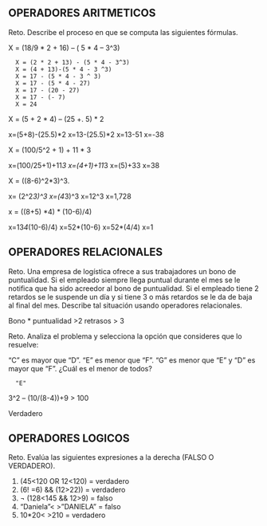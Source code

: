 ## OPERADORES ARITMETICOS
Reto. Describe el proceso en que se computa las siguientes fórmulas.

X = (18/9 * 2 + 16) – ( 5 * 4 – 3^3)

      X = (2 * 2 + 13) - (5 * 4 - 3^3)
      X = (4 + 13)-(5 * 4 - 3 ^3)
      X = 17 - (5 * 4 - 3 ^ 3)
      X = 17 - (5 * 4 - 27)
      X = 17 - (20 - 27)
      X = 17 - (- 7)
      X = 24

X = (5 + 2 * 4) – (25 +. 5) * 2

   x=(5+8)-(25.5)*2
   x=13-(25.5)*2
   x=13-51
   x=-38
   


X = (100/5^2 + 1) + 11 * 3

   x=(100/25+1)+11*3
   x=(4+1)+11*3
   x=(5)+33
   x=38
   

X = ((8-6)^2*3)^3.

   x= (2^2*3)^3
   x=(4*3)^3
   x=12^3
   x=1,728
   

x = ((8+5) *4) * (10-6)/4) 

x=13*4*(10-6)/4)
x=52*(10-6)
x=52*(4/4)
x=1

## OPERADORES RELACIONALES
Reto. Una empresa de logística ofrece a sus trabajadores un bono de
puntualidad. Si el empleado siempre llega puntual durante el mes se le
notifica que ha sido acreedor al bono de puntualidad. Si el empleado tiene
2 retardos se le suspende un día y si tiene 3 o más retardos se le da de
baja al final del mes. Describe tal situación usando operadores
relacionales.
 
  
   Bono * puntualidad >2 retrasos > 3

Reto. Analiza el problema y selecciona la opción que consideres que lo
resuelve:

“C” es mayor que “D”. “E” es menor que “F”. “G” es menor que “E” y “D” es
mayor que “F”. ¿Cuál es el menor de todos?

      "E"

3^2 – (10/(8-4))+9 > 100     

Verdadero

## OPERADORES LOGICOS
Reto. Evalúa las siguientes expresiones a la derecha (FALSO O VERDADERO).
1) (45<120 OR 12<120) = verdadero
2) (6! =6) && (12>22)) = verdadero 
3) ¬ (128<145 && 12>9) = falso
4) “Daniela”< >”DANIELA” = falso
5) 10*20< >210 = verdadero
